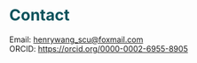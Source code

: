 # <font color=#0A535C>Contact</font>


Email: henrywang_scu@foxmail.com
<br>
ORCID: https://orcid.org/0000-0002-6955-8905